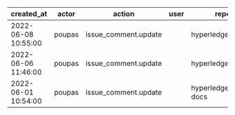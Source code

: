 |          created_at | actor  | action               | user | repo                  |
| ------------------- | ------ | -------------------- | ---- | --------------------- |
| 2022-06-08 10:55:00 | poupas | issue_comment.update |      | hyperledger/besu      |
| 2022-06-06 11:46:00 | poupas | issue_comment.update |      | hyperledger/besu      |
| 2022-06-01 10:54:00 | poupas | issue_comment.update |      | hyperledger/besu-docs |
